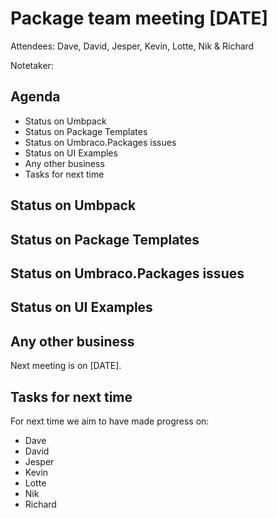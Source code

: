 # Package team meeting [DATE]

Attendees: Dave, David, Jesper, Kevin, Lotte, Nik & Richard

Notetaker: 

## Agenda

- Status on Umbpack
- Status on Package Templates
- Status on Umbraco.Packages issues
- Status on UI Examples
- Any other business
- Tasks for next time

## Status on Umbpack



## Status on Package Templates



## Status on Umbraco.Packages issues



## Status on UI Examples



## Any other business

Next meeting is on [DATE].

## Tasks for next time

For next time we aim to have made progress on:

* Dave
* David
* Jesper
* Kevin 
* Lotte 
* Nik
* Richard
